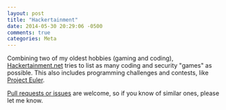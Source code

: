 ```yaml
---
layout: post
title: "Hackertainment"
date: 2014-05-30 20:29:06 -0500
comments: true
categories: Meta
---
```


Combining two of my oldest hobbies (gaming and coding), [Hackertainment.net](http://hackertainment.net) tries to list as many coding and security "games" as possible. This also includes programming challenges and contests, like [Project Euler](http://projecteuler.net).

[Pull requests or issues](https://github.com/technoskald/coding-entertainment) are welcome, so if you know of similar ones, please let me know.
